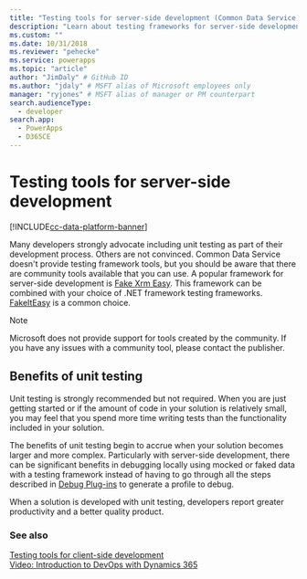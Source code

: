 ```yaml
---
title: "Testing tools for server-side development (Common Data Service) | Microsoft Docs" # Intent and product brand in a unique string of 43-59 chars including spaces
description: "Learn about testing frameworks for server-side development." # 115-145 characters including spaces. This abstract displays in the search result.
ms.custom: ""
ms.date: 10/31/2018
ms.reviewer: "pehecke"
ms.service: powerapps
ms.topic: "article"
author: "JimDaly" # GitHub ID
ms.author: "jdaly" # MSFT alias of Microsoft employees only
manager: "ryjones" # MSFT alias of manager or PM counterpart
search.audienceType: 
  - developer
search.app: 
  - PowerApps
  - D365CE
---
```

# Testing tools for server-side development

[!INCLUDE[cc-data-platform-banner](../../includes/cc-data-platform-banner.md)]

Many developers strongly advocate including unit testing as part of their development process. Others are not convinced. Common Data Service doesn't provide testing framework tools, but you should be aware that there are community tools available that you can use. A popular framework for server-side development is [Fake Xrm Easy](https://dynamicsvalue.com/home). This framework can be combined with your choice of .NET framework testing frameworks. [FakeItEasy](https://fakeiteasy.github.io/) is a common choice.

> [!NOTE]
> Microsoft does not provide support for tools created by the community. If you have any issues with a community tool, please contact the publisher.

## Benefits of unit testing

Unit testing is strongly recommended but not required. When you are just getting started or if the amount of code in your solution is relatively small, you may feel that you spend more time writing tests than the functionality included in your solution.

The benefits of unit testing begin to accrue when your solution becomes larger and more complex. Particularly with server-side development, there can be significant benefits in debugging locally using mocked or faked data with a testing framework instead of having to go through all the steps described in [Debug Plug-ins](debug-plug-in.md) to generate a profile to debug.

When a solution is developed with unit testing, developers report greater productivity and a better quality product.

### See also

[Testing tools for client-side development](../model-driven-apps/testing-tools-client.md)<br />
[Video: Introduction to DevOps with Dynamics 365](https://youtu.be/AorM792M8nY)
